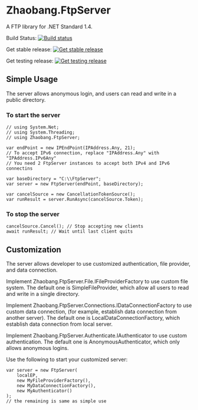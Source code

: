 # Zhaobang.FtpServer
A FTP library for .NET Standard 1.4.

Build Status: [![Build status](https://ci.appveyor.com/api/projects/status/f1nxe8ru98x321s3/branch/master?svg=true)](https://ci.appveyor.com/project/taoyouh/ftpserver/branch/master)

Get stable release: [![Get stable release](https://img.shields.io/nuget/v/Zhaobang.FtpServer.svg)](https://www.nuget.org/packages/Zhaobang.FtpServer/)

Get testing release: [![Get testing release](https://img.shields.io/myget/zhaobang-ftpserver-nightly/vpre/Zhaobang.FtpServer.svg)](https://www.myget.org/feed/zhaobang-ftpserver-nightly/package/nuget/Zhaobang.FtpServer)

## Simple Usage
The server allows anonymous login, and users can read and write in a public directory.
### To start the server
```
// using System.Net;
// using System.Threading;
// using Zhaobang.FtpServer;

var endPoint = new IPEndPoint(IPAddress.Any, 21);
// To accept IPv6 connection, replace "IPAddress.Any" with "IPAddress.IPv6Any"
// You need 2 FtpServer instances to accept both IPv4 and IPv6 connectins

var baseDirectory = "C:\\FtpServer";
var server = new FtpServer(endPoint, baseDirectory);

var cancelSource = new CancellationTokenSource();
var runResult = server.RunAsync(cancelSource.Token);
```
### To stop the server
```
cancelSource.Cancel(); // Stop accepting new clients
await runResult; // Wait until last client quits
```

## Customization
The server allows developer to use customized authentication, file provider, and data connection.

Implement Zhaobang.FtpServer.File.IFileProviderFactory to use custom file system. The default one is SimpleFileProvider, which allow all users to read and write in a single directory.

Implement Zhaobang.FtpServer.Connections.IDataConnectionFactory to use custom data connection, (for example, establish data connection from another server). The default one is LocalDataConnectionFactory, which establish data connection from local server.

Implement Zhaobang.FtpServer.Authenticate.IAuthenticator to use custom authentication. The default one is AnonymousAuthenticator, which only allows anonymous logins.

Use the following to start your customized server:
```
var server = new FtpServer(
    localEP,
    new MyFileProviderFactory(),
    new MyDataConnectionFactory(),
    new MyAuthenticator()
);
// the remaining is same as simple use
```
